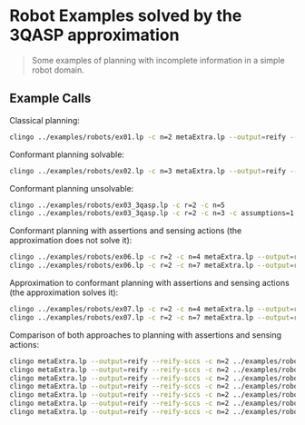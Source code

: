 # Robot Examples solved by the 3QASP approximation
> Some examples of planning with incomplete information in a simple robot domain.

## Example Calls

Classical planning:
```bash
clingo ../examples/robots/ex01.lp -c n=2 metaExtra.lp --output=reify --reify-sccs | clingo - meta.lp metaFalse.lp
```

Conformant planning solvable:
```bash
clingo ../examples/robots/ex02.lp -c n=3 metaExtra.lp --output=reify --reify-sccs | clingo - meta.lp metaFalse.lp
```

Conformant planning unsolvable:
```bash
clingo ../examples/robots/ex03_3qasp.lp -c r=2 -c n=5                  metaExtra.lp --output=reify --reify-sccs | clingo - meta.lp metaFalse.lp
clingo ../examples/robots/ex03_3qasp.lp -c r=2 -c n=3 -c assumptions=1 metaExtra.lp --output=reify --reify-sccs | clingo - meta.lp metaFalse.lp
```

Conformant planning with assertions and sensing actions (the approximation does not solve it):
```bash
clingo ../examples/robots/ex06.lp -c r=2 -c n=4 metaExtra.lp --output=reify --reify-sccs | clingo - meta.lp metaFalse.lp
clingo ../examples/robots/ex06.lp -c r=2 -c n=7 metaExtra.lp --output=reify --reify-sccs | clingo - meta.lp metaFalse.lp
```

Approximation to conformant planning with assertions and sensing actions (the approximation solves it):
```bash
clingo ../examples/robots/ex07.lp -c r=2 -c n=4 metaExtra.lp --output=reify --reify-sccs | clingo - meta.lp metaFalse.lp
clingo ../examples/robots/ex07.lp -c r=2 -c n=7 metaExtra.lp --output=reify --reify-sccs | clingo - meta.lp metaFalse.lp
```

Comparison of both approaches to planning with assertions and sensing actions:
```bash
clingo metaExtra.lp --output=reify --reify-sccs -c n=2 ../examples/robots/comparison_3qasp.lp ../examples/robots/comparison_ex01.lp -c method=1 | clingo - meta.lp metaFalse.lp
clingo metaExtra.lp --output=reify --reify-sccs -c n=2 ../examples/robots/comparison_3qasp.lp ../examples/robots/comparison_ex02.lp -c method=1 | clingo - meta.lp metaFalse.lp
clingo metaExtra.lp --output=reify --reify-sccs -c n=2 ../examples/robots/comparison_3qasp.lp ../examples/robots/comparison_ex03.lp -c method=1 | clingo - meta.lp metaFalse.lp
clingo metaExtra.lp --output=reify --reify-sccs -c n=2 ../examples/robots/comparison_3qasp.lp ../examples/robots/comparison_ex04.lp -c method=1 | clingo - meta.lp metaFalse.lp
clingo metaExtra.lp --output=reify --reify-sccs -c n=2 ../examples/robots/comparison_3qasp.lp ../examples/robots/comparison_ex05.lp -c method=1 | clingo - meta.lp metaFalse.lp
clingo metaExtra.lp --output=reify --reify-sccs -c n=2 ../examples/robots/comparison_3qasp.lp ../examples/robots/comparison_ex06.lp -c method=1 | clingo - meta.lp metaFalse.lp
clingo metaExtra.lp --output=reify --reify-sccs -c n=2 ../examples/robots/comparison_3qasp.lp ../examples/robots/comparison_ex07.lp -c method=1 | clingo - meta.lp metaFalse.lp
```

